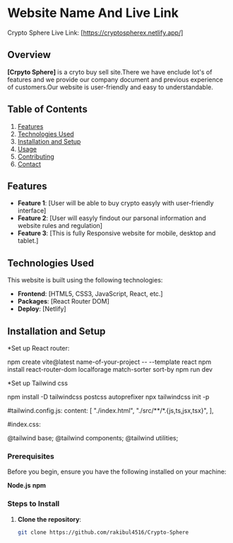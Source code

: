 # Website Name And Live Link
Crypto Sphere
Live Link: [https://cryptospherex.netlify.app/]
## Overview

**[Crpyto Sphere]** is a cryto buy sell site.There we have enclude lot's of features and we provide our company document and previous experience of customers.Our website is user-friendly and easy to understandable. 

## Table of Contents

1. [Features](#features)
2. [Technologies Used](#technologies-used)
3. [Installation and Setup](#installation-and-setup)
4. [Usage](#usage)
5. [Contributing](#contributing)
7. [Contact](#contact)

## Features

- **Feature 1**: [User will be able to buy crypto easyly with user-friendly interface]
- **Feature 2**: [User will easyly findout our parsonal information and website rules and regulation]
- **Feature 3**: [This is fully Responsive website for mobile, desktop and tablet.]

## Technologies Used

This website is built using the following technologies:

- **Frontend**: [HTML5, CSS3, JavaScript, React, etc.]
- **Packages**: [React Router DOM]
- **Deploy**: [Netlify]


## Installation and Setup
*Set up React router:

npm create vite@latest name-of-your-project -- --template react
npm install react-router-dom localforage match-sorter sort-by
npm run dev

*Set up Tailwind css

npm install -D tailwindcss postcss autoprefixer
npx tailwindcss init -p

#tailwind.config.js:
content: [
    "./index.html",
    "./src/**/*.{js,ts,jsx,tsx}",
  ],

#index.css:

@tailwind base;
@tailwind components;
@tailwind utilities;

### Prerequisites

Before you begin, ensure you have the following installed on your machine:

**Node.js**
**npm**

### Steps to Install

1. **Clone the repository**:

   ```bash
   git clone https://github.com/rakibul4516/Crypto-Sphere
